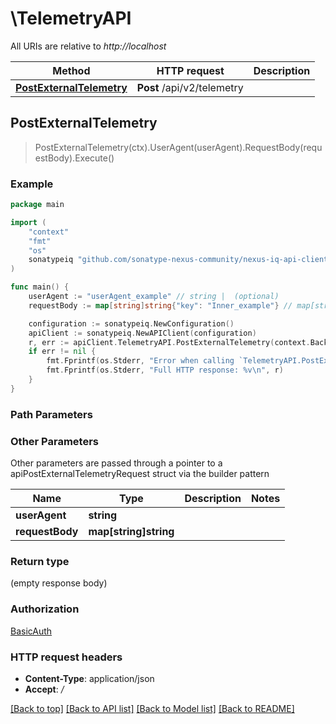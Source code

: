 # \TelemetryAPI

All URIs are relative to *http://localhost*

Method | HTTP request | Description
------------- | ------------- | -------------
[**PostExternalTelemetry**](TelemetryAPI.md#PostExternalTelemetry) | **Post** /api/v2/telemetry | 



## PostExternalTelemetry

> PostExternalTelemetry(ctx).UserAgent(userAgent).RequestBody(requestBody).Execute()



### Example

```go
package main

import (
	"context"
	"fmt"
	"os"
	sonatypeiq "github.com/sonatype-nexus-community/nexus-iq-api-client-go"
)

func main() {
	userAgent := "userAgent_example" // string |  (optional)
	requestBody := map[string]string{"key": "Inner_example"} // map[string]string |  (optional)

	configuration := sonatypeiq.NewConfiguration()
	apiClient := sonatypeiq.NewAPIClient(configuration)
	r, err := apiClient.TelemetryAPI.PostExternalTelemetry(context.Background()).UserAgent(userAgent).RequestBody(requestBody).Execute()
	if err != nil {
		fmt.Fprintf(os.Stderr, "Error when calling `TelemetryAPI.PostExternalTelemetry``: %v\n", err)
		fmt.Fprintf(os.Stderr, "Full HTTP response: %v\n", r)
	}
}
```

### Path Parameters



### Other Parameters

Other parameters are passed through a pointer to a apiPostExternalTelemetryRequest struct via the builder pattern


Name | Type | Description  | Notes
------------- | ------------- | ------------- | -------------
 **userAgent** | **string** |  | 
 **requestBody** | **map[string]string** |  | 

### Return type

 (empty response body)

### Authorization

[BasicAuth](../README.md#BasicAuth)

### HTTP request headers

- **Content-Type**: application/json
- **Accept**: */*

[[Back to top]](#) [[Back to API list]](../README.md#documentation-for-api-endpoints)
[[Back to Model list]](../README.md#documentation-for-models)
[[Back to README]](../README.md)


